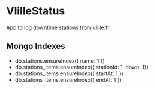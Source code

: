 VlilleStatus
============

App to log downtime stations from vlille.fr

Mongo Indexes
-------------

* db.stations.ensureIndex({ name: 1 })
* db.stations_items.ensureIndex({ stationId: 1, down: 1})
* db.stations_items.ensureIndex({ startAt: 1 })
* db.stations_items.ensureIndex({ endAt: 1 })

